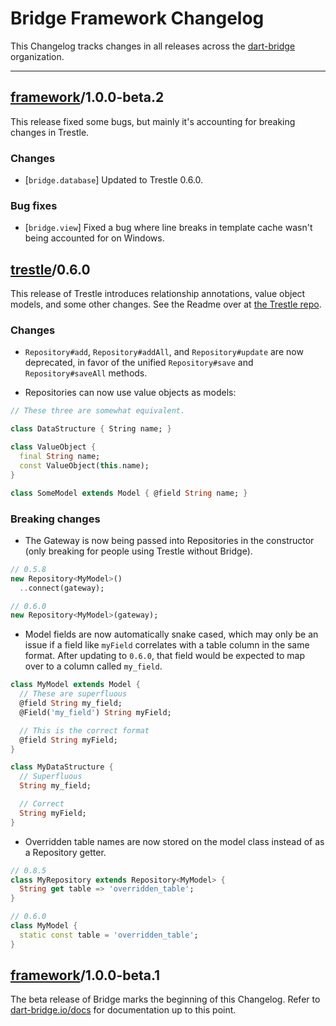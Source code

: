 # Bridge Framework Changelog

This Changelog tracks changes in all releases across the [dart-bridge](https://github.com/dart-bridge) organization.

---

## [framework](https://github.com/dart-bridge/framework)/1.0.0-beta.2
This release fixed some bugs, but mainly it's accounting for breaking changes in Trestle.

### Changes
* [`bridge.database`] Updated to Trestle 0.6.0.

### Bug fixes
* [`bridge.view`] Fixed a bug where line breaks in template cache wasn't being accounted for on Windows.

## [trestle](https://github.com/dart-bridge/trestle)/0.6.0
This release of Trestle introduces relationship annotations, value object models, and some other changes.
See the Readme over at [the Trestle repo](https://github.com/dart-bridge/trestle#orm).

### Changes
* `Repository#add`, `Repository#addAll`, and `Repository#update` are now deprecated, in favor of the unified
  `Repository#save` and `Repository#saveAll` methods.

* Repositories can now use value objects as models:

```dart
// These three are somewhat equivalent.

class DataStructure { String name; }

class ValueObject {
  final String name;
  const ValueObject(this.name);
}

class SomeModel extends Model { @field String name; }
```

### Breaking changes
* The Gateway is now being passed into Repositories in the constructor (only breaking for people using Trestle
  without Bridge).

```dart
// 0.5.8
new Repository<MyModel>()
  ..connect(gateway);

// 0.6.0
new Repository<MyModel>(gateway);
```

* Model fields are now automatically snake cased, which may only be an issue if a field like `myField` correlates
  with a table column in the same format. After updating to `0.6.0`, that field would be expected to map over to a
  column called `my_field`.

```dart
class MyModel extends Model {
  // These are superfluous
  @field String my_field;
  @Field('my_field') String myField;

  // This is the correct format
  @field String myField;
}

class MyDataStructure {
  // Superfluous
  String my_field;

  // Correct
  String myField;
}
```

* Overridden table names are now stored on the model class instead of as a Repository getter.

```dart
// 0.8.5
class MyRepository extends Repository<MyModel> {
  String get table => 'overridden_table';
}

// 0.6.0
class MyModel {
  static const table = 'overridden_table';
}
```

## [framework](https://github.com/dart-bridge/framework)/1.0.0-beta.1
The beta release of Bridge marks the beginning of this Changelog. Refer to
[dart-bridge.io/docs](http://dart-bridge.io/docs) for documentation up to this point.
